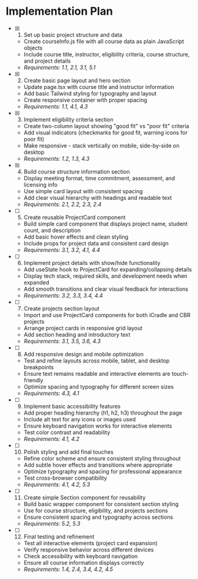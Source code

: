 # Implementation Plan

- [x] 1. Set up basic project structure and data

  - Create courseInfo.js file with all course data as plain JavaScript objects
  - Include course title, instructor, eligibility criteria, course structure, and project details
  - _Requirements: 1.1, 2.1, 3.1, 5.1_

- [x] 2. Create basic page layout and hero section

  - Update page.tsx with course title and instructor information
  - Add basic Tailwind styling for typography and layout
  - Create responsive container with proper spacing
  - _Requirements: 1.1, 4.1, 4.3_

- [x] 3. Implement eligibility criteria section

  - Create two-column layout showing "good fit" vs "poor fit" criteria
  - Add visual indicators (checkmarks for good fit, warning icons for poor fit)
  - Make responsive - stack vertically on mobile, side-by-side on desktop
  - _Requirements: 1.2, 1.3, 4.3_

- [x] 4. Build course structure information section

  - Display meeting format, time commitment, assessment, and licensing info
  - Use simple card layout with consistent spacing
  - Add clear visual hierarchy with headings and readable text
  - _Requirements: 2.1, 2.2, 2.3, 2.4_

- [ ] 5. Create reusable ProjectCard component

  - Build simple card component that displays project name, student count, and description
  - Add basic hover effects and clean styling
  - Include props for project data and consistent card design
  - _Requirements: 3.1, 3.2, 4.1, 4.4_

- [ ] 6. Implement project details with show/hide functionality

  - Add useState hook to ProjectCard for expanding/collapsing details
  - Display tech stack, required skills, and development needs when expanded
  - Add smooth transitions and clear visual feedback for interactions
  - _Requirements: 3.2, 3.3, 3.4, 4.4_

- [ ] 7. Create projects section layout

  - Import and use ProjectCard components for both iCradle and CBR projects
  - Arrange project cards in responsive grid layout
  - Add section heading and introductory text
  - _Requirements: 3.1, 3.5, 3.6, 4.3_

- [ ] 8. Add responsive design and mobile optimization

  - Test and refine layouts across mobile, tablet, and desktop breakpoints
  - Ensure text remains readable and interactive elements are touch-friendly
  - Optimize spacing and typography for different screen sizes
  - _Requirements: 4.3, 4.1_

- [ ] 9. Implement basic accessibility features

  - Add proper heading hierarchy (h1, h2, h3) throughout the page
  - Include alt text for any icons or images used
  - Ensure keyboard navigation works for interactive elements
  - Test color contrast and readability
  - _Requirements: 4.1, 4.2_

- [ ] 10. Polish styling and add final touches

  - Refine color scheme and ensure consistent styling throughout
  - Add subtle hover effects and transitions where appropriate
  - Optimize typography and spacing for professional appearance
  - Test cross-browser compatibility
  - _Requirements: 4.1, 4.2, 5.3_

- [ ] 11. Create simple Section component for reusability

  - Build basic wrapper component for consistent section styling
  - Use for course structure, eligibility, and projects sections
  - Ensure consistent spacing and typography across sections
  - _Requirements: 5.2, 5.3_

- [ ] 12. Final testing and refinement
  - Test all interactive elements (project card expansion)
  - Verify responsive behavior across different devices
  - Check accessibility with keyboard navigation
  - Ensure all course information displays correctly
  - _Requirements: 1.4, 2.4, 3.4, 4.2, 4.5_

